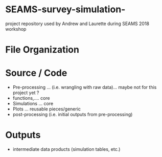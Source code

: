# SEAMS-survey-simulation-
project repository used by Andrew and Laurette during SEAMS 2018 workshop 

# File Organization
# Source / Code 
- Pre-processing ... (i.e. wrangling with raw data)... maybe not for this project yet ?
- functions,.... core
- Simulations ... core
- Plots ... reusable pieces/generic
- post-processing (i.e. initial outputs from pre-processing)
# Outputs
- intermediate data products (simulation tables, etc.)
